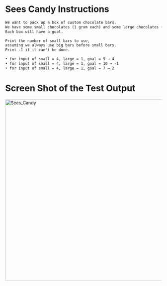 # Sees Candy Instructions  
```md 
We want to pack up a box of custom chocolate bars.
We have some small chocolates (1 gram each) and some large chocolates (5 grams each).
Each box will have a goal.

Print the number of small bars to use,
assuming we always use big bars before small bars.
Print -1 if it can't be done.

• for input of small = 4, large = 1, goal = 9 → 4
• for input of small = 4, large = 1, goal = 10 → -1
• for input of small = 4, large = 1, goal = 7 → 2
```

# Screen Shot of the Test Output 

<img width="582" alt="Sees_Candy" src="https://user-images.githubusercontent.com/107374333/213938394-f4b0fe9c-a674-468c-988c-96a08a9fc7eb.png">

